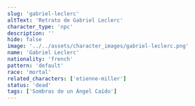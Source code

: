 ```yaml
---
slug: 'gabriel-leclerc'
altText: 'Retrato de Gabriel Leclerc'
character_type: 'npc'
description: ''
hide: false
image: '../../assets/character_images/gabriel-leclerc.png'
name: 'Gabriel Leclerc'
nationality: 'french'
pattern: 'default'
race: 'mortal'
related_characters: ['etienne-miller']
status: 'dead'
tags: ['Sombras de un Ángel Caído']
---
```

